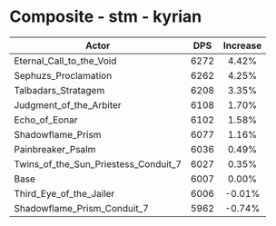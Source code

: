 # Composite - stm - kyrian
| Actor | DPS | Increase |
|---|:---:|:---:|
|Eternal_Call_to_the_Void|6272|4.42%|
|Sephuzs_Proclamation|6262|4.25%|
|Talbadars_Stratagem|6208|3.35%|
|Judgment_of_the_Arbiter|6108|1.70%|
|Echo_of_Eonar|6102|1.58%|
|Shadowflame_Prism|6077|1.16%|
|Painbreaker_Psalm|6036|0.49%|
|Twins_of_the_Sun_Priestess_Conduit_7|6027|0.35%|
|Base|6007|0.00%|
|Third_Eye_of_the_Jailer|6006|-0.01%|
|Shadowflame_Prism_Conduit_7|5962|-0.74%|
